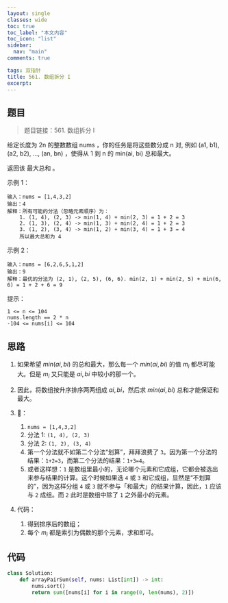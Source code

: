 ```yaml
---
layout: single
classes: wide
toc: true
toc_label: "本文内容"
toc_icon: "list"
sidebar:
  nav: "main"
comments: true

tags: 双指针
title: 561. 数组拆分 I
excerpt: 
---
```


## 题目

> 题目链接：561. 数组拆分 I

给定长度为 2n 的整数数组 nums ，你的任务是将这些数分成 n 对, 例如 (a1, b1), (a2, b2), ..., (an, bn) ，使得从 1 到 n 的 min(ai, bi) 总和最大。

返回该 最大总和 。

示例 1：

    输入：nums = [1,4,3,2]
    输出：4
    解释：所有可能的分法（忽略元素顺序）为：
        1. (1, 4), (2, 3) -> min(1, 4) + min(2, 3) = 1 + 2 = 3
        2. (1, 3), (2, 4) -> min(1, 3) + min(2, 4) = 1 + 2 = 3
        3. (1, 2), (3, 4) -> min(1, 2) + min(3, 4) = 1 + 3 = 4
        所以最大总和为 4

示例 2：

    输入：nums = [6,2,6,5,1,2]
    输出：9
    解释：最优的分法为 (2, 1), (2, 5), (6, 6). min(2, 1) + min(2, 5) + min(6, 6) = 1 + 2 + 6 = 9

提示：

    1 <= n <= 104
    nums.length == 2 * n
    -104 <= nums[i] <= 104

## 思路 

1. 如果希望 $min(ai, bi)$ 的总和最大，那么每一个 $min(ai, bi)$ 的值 $m_i$ 都尽可能大。但是 $m_i$ 又只能是 $ai, bi$ 中较小的那一个。
2. 因此，将数组按升序排序两两组成 $ai, bi$，然后求 $min(ai, bi)$ 总和才能保证和最大。
3. 🌰：
   1. `nums = [1,4,3,2]`
   2. 分法 1: `(1, 4), (2, 3)`
   3. 分法 2: `(1, 2), (3, 4)`
   4. 第一个分法就不如第二个分法“划算”，拜拜浪费了 `3`。因为第一个分法的结果：`1+2=3`，而第二个分法的结果：`1+3=4`。
   5. 或者这样想：`1` 是数组里最小的，无论哪个元素和它成组，它都会被选出来参与结果的计算。这个时候如果选 `4` 或 `3` 和它成组，显然是“不划算的”，因为这样分组  `4` 或 `3` 就不参与「和最大」的结果计算，因此，`1` 应该与 `2` 成组。而 `2` 此时是数组中除了 `1` 之外最小的元素。

4. 代码：
   1. 得到排序后的数组；
   2. 每个 $m_i$ 都是索引为偶数的那个元素，求和即可。

## 代码 

```python
class Solution:
    def arrayPairSum(self, nums: List[int]) -> int:
        nums.sort()
        return sum([nums[i] for i in range(0, len(nums), 2)])
```


